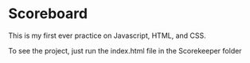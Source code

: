 # Scoreboard

This is my first ever practice on Javascript, HTML, and CSS.

To see the project, just run the index.html file in the Scorekeeper folder


